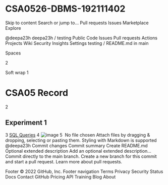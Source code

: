 # CSA0526-DBMS-192111402
Skip to content
Search or jump to…
Pull requests
Issues
Marketplace
Explore
 
@deepa23h 
deepa23h
/
testing
Public
Code
Issues
Pull requests
Actions
Projects
Wiki
Security
Insights
Settings
testing
/
README.md
in
main
 

Spaces

2

Soft wrap
1
# CSA05 Record
2
## Experiment 1
3
[SQL Queries](https://github.com/deepa23h/testing/blob/main/ex1.txt)
4
![image](https://user-images.githubusercontent.com/106730657/191190712-7318c592-0654-417e-a493-c30c89bee59c.png)
5
​
No file chosen
Attach files by dragging & dropping, selecting or pasting them.
Styling with Markdown is supported
@deepa23h
Commit changes
Commit summary
Create README.md
Optional extended description
Add an optional extended description…
 Commit directly to the main branch.
 Create a new branch for this commit and start a pull request. Learn more about pull requests.
 
Footer
© 2022 GitHub, Inc.
Footer navigation
Terms
Privacy
Security
Status
Docs
Contact GitHub
Pricing
API
Training
Blog
About
